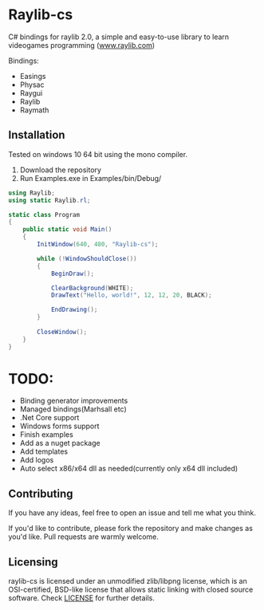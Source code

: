 # Raylib-cs

C# bindings for raylib 2.0, a simple and easy-to-use library to learn videogames programming (www.raylib.com)

Bindings:
* Easings
* Physac
* Raygui
* Raylib
* Raymath

## Installation
Tested on windows 10 64 bit using the mono compiler.

1. Download the repository 
2. Run Examples.exe in Examples/bin/Debug/

```csharp 
using Raylib;
using static Raylib.rl;

static class Program
{
	public static void Main() 
	{
		InitWindow(640, 480, "Raylib-cs");

		while (!WindowShouldClose())
		{
			BeginDraw();

			ClearBackground(WHITE);
			DrawText("Hello, world!", 12, 12, 20, BLACK);

			EndDrawing();
		}
	
		CloseWindow();
	}
}
```

# TODO:
- Binding generator improvements
- Managed bindings(Marhsall etc)
- .Net Core support
- Windows forms support
- Finish examples
- Add as a nuget package
- Add templates
- Add logos
- Auto select x86/x64 dll as needed(currently only x64 dll included)

## Contributing
If you have any ideas, feel free to open an issue and tell me what you think.

If you'd like to contribute, please fork the repository and make changes as
you'd like. Pull requests are warmly welcome.

## Licensing
raylib-cs is licensed under an unmodified zlib/libpng license, which is an OSI-certified, BSD-like license that allows static linking with closed source software. Check [LICENSE](LICENSE) for further details.
